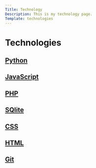 ```yaml
---
Title: Technology
Description: This is my technology page.
Template: technologies
---
```


<div class="tech-h1">
    <h1>Technologies</h1>
</div>

<div class="technology-box python">
    <h2><a href="%base_url%/technology/python">Python</a></h2>
</div>

<div class="technology-box javascript">
    <h2><a href="%base_url%/technology/javascript">JavaScript</a></h2>
</div>

<div class="technology-box php">
    <h2><a href="%base_url%/technology/php">PHP</a></h2>
</div>

<div class="technology-box sqlite">
    <h2><a href="%base_url%/technology/sqlite">SQlite</a></h2>
</div>

<div class="technology-box css">
    <h2><a href="%base_url%/technology/css">CSS</a></h2>
</div>

<div class="technology-box html">
    <h2><a href="%base_url%/technology/html">HTML</a></h2>
</div>

<div class="technology-box git">
    <h2><a href="%base_url%/technology/git">Git</a></h2>
</div>
